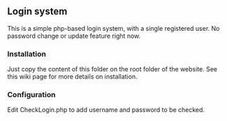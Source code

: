 ## Login system

This is a simple php-based login system, with a single registered user.
No password change or update feature right now.


### Installation

Just copy the content of this folder on the root folder of the website.
See this wiki page for more details on installation.


### Configuration

Edit CheckLogin.php to add username and password to be checked.
